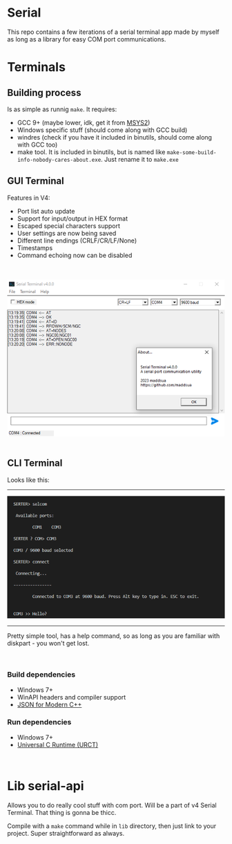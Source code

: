 # Serial

This repo contains a few iterations of a serial terminal app made by myself as long as a library for easy COM port communications.


# Terminals

## Building process

Is as simple as runnig `make`. It requires:

- GCC 9+ (maybe lower, idk, get it from [MSYS2](https://packages.msys2.org/base/mingw-w64-gcc))
- Windows specific stuff (should come along with GCC build)
- windres (check if you have it included in binutils, should come along with GCC too)
- make tool. It is included in binutils, but is named like `make-some-build-info-nobody-cares-about.exe`. Just rename it to `make.exe`

## GUI Terminal

Features in V4:

- Port list auto update
- Support for input/output in HEX format
- Escaped special characters support
- User settings are now being saved
- Different line endings (CRLF/CR/LF/None)
- Timestamps
- Command echoing now can be disabled

<br>\
<img src="design/screenshot-gui-v4.png">\
<br>

## CLI Terminal

Looks like this:

---

<img src="design/screenshot-cli.png">

---

Pretty simple tool, has a help command, so as long as you are familiar with diskpart - you won't get lost.

<br>

### Build dependencies

- Windows 7+
- WinAPI headers and compiler support
- [JSON for Modern C++](https://github.com/nlohmann/json)

### Run dependencies

- Windows 7+
- [Universal C Runtime (URCT)](https://support.microsoft.com/en-us/topic/update-for-universal-c-runtime-in-windows-c0514201-7fe6-95a3-b0a5-287930f3560c)

<br>

# Lib serial-api

Allows you to do really cool stuff with com port. Will be a part of v4 Serial Terminal. That thing is gonna be thicc.

Compile with a `make` command while in `lib` directory, then just link to your project. Super straightforward as always.
